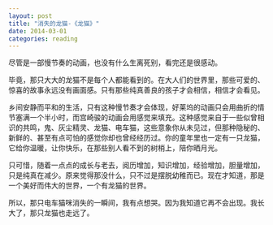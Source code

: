 ```yaml
---
layout: post
title: "消失的龙猫-《龙猫》"
date: 2014-03-01
categories: reading
---
```


尽管是一部慢节奏的动画，也没有什么生离死别，看完还是很感动。

毕竟，那只大大的龙猫不是每个人都能看到的。在大人们的世界里，那些可爱的、惊喜的故事永远没有画面感。只有那些纯真善良的孩子才会相信，相信才会看见。

乡间安静而平和的生活，只有这种慢节奏才会体现，好莱坞的动画只会用曲折的情节塞满一个半小时，而宫崎骏的动画会用感觉来填充。这种感觉来自于一些似曾相识的共鸣，鬼、灰尘精灵、龙猫、电车猫，这些意象你从未见过，但那种隐秘的、新鲜的、甚至有点可怕的感觉你却也曾经经历过。你的童年里也一定有一只龙猫，它给你温暖，让你快乐，在那些别人看不到的树梢上，陪你晒月光。

只可惜，随着一点点的成长与老去，阅历增加，知识增加，经验增加，胆量增加，只是纯真在减少。原来觉得那没什么，只不过是摆脱幼稚而已。现在才知道，那是一个美好而伟大的世界，一个有龙猫的世界。

所以，那只电车猫咪消失的一瞬间，我有点想哭。因为我知道它再不会出现。我长大了，那只龙猫也走远了。